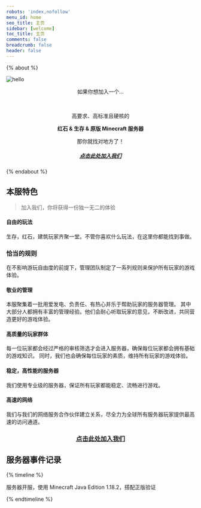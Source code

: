 ```yaml
---
robots: 'index,nofollow'
menu_id: home
seo_title: 主页
sidebar: [welcome]
toc_title: 主页
comments: false
breadcrumb: false
header: false
---
```


{% about %}

<img alt="hello" src="https://img.cubik65536.top/WeAreHMU.png">

<p style="text-align: center;">如果你想加入一个...</p>
<br/>
<p style="text-align: center;">高要求、高标准且硬核的</p>
<p style="text-align: center;"><b>红石 & 生存 & 原版 Minecraft 服务器</b></p>
<p style="text-align: center;">那你就找对地方了！</p>

<h5 style="text-align: center;"><a href="https://bbs.mc.hmu.ac.cn/">点击此处加入我们<a></h5>

{% endabout %}

## 本服特色

> 加入我们，你将获得一份独一无二的体验

#### 自由的玩法

生存，红石，建筑玩家齐聚一堂。不管你喜欢什么玩法，在这里你都能找到事做。

### 恰当的规则

在不影响游玩自由度的前提下，管理团队制定了一系列规则来保护所有玩家的游戏体验。

#### 敬业的管理

本服聚集着一批用爱发电、负责任、有热心并乐于帮助玩家的服务器管理。 其中大部分人都拥有丰富的管理经验。他们会耐心听取玩家的意见，不断改进，共同营造更好的游戏体验。

#### 高质量的玩家群体

每一位玩家都会经过严格的审核筛选才会进入服务器，确保每位玩家都会拥有基础的游戏知识。 同时，我们也会确保每位玩家的素质，维持所有玩家的游戏体验。

#### 稳定，高性能的服务器

我们使用专业级的服务器，保证所有玩家都能稳定、流畅进行游戏。

#### 高速的网络

我们与我们的网络服务合作伙伴建立关系，尽全力为全球所有服务器玩家提供最高速的访问通道。

<h3 style="text-align: center;"><a href="https://bbs.mc.hmu.ac.cn/">点击此处加入我们<a></h3>

## 服务器事件记录

{% timeline %}

<!-- node 2022年05月01日 -->

服务器开服，使用 Minecraft Java Edition 1.18.2，搭配正版验证

{% endtimeline %}
